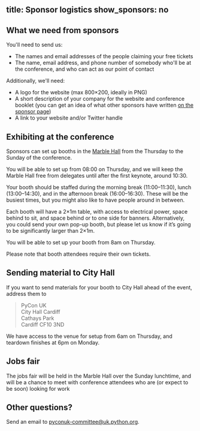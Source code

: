 title: Sponsor logistics
show_sponsors: no
---

## What we need from sponsors

You'll need to send us:

*   The names and email addresses of the people claiming your free tickets
*   The name, email address, and phone number of somebody who'll be at the conference, and who can act as our point of contact

Additionally, we'll need:

*   A logo for the website (max 800×200, ideally in PNG)
*   A short description of your company for the website and conference booklet (you can get an idea of what other sponsors have written [on the sponsor page](/sponsors/))
*   A link to your website and/or Twitter handle

## Exhibiting at the conference

Sponsors can set up booths in the [Marble Hall](http://www.cardiffcityhall.com/rooms/marble-hall) from the Thursday to the Sunday of the conference.

You will be able to set up from 08:00 on Thursday, and we will keep the Marble Hall free from delegates until after the first keynote, around 10:30.

Your booth should be staffed during the morning break (11:00&ndash;11:30), lunch (13:00&ndash;14:30), and in the afternoon break (16:00&ndash;16:30).
These will be the busiest times, but you might also like to have people around in between.

Each booth will have a 2×1m table, with access to electrical power, space behind to sit, and space behind or to one side for banners.
Alternatively, you could send your own pop-up booth, but please let us know if it’s going to be significantly larger than 2×1m.

You will be able to set up your booth from 8am on Thursday.

Please note that booth attendees require their own tickets.

## Sending material to City Hall

If you want to send materials for your booth to City Hall ahead of the event, address them to

> PyCon UK <br/>
> City Hall Cardiff <br/>
> Cathays Park <br/>
> Cardiff CF10 3ND

We have access to the venue for setup from 6am on Thursday, and teardown finishes at 6pm on Monday.

## Jobs fair

The jobs fair will be held in the Marble Hall over the Sunday lunchtime, and will be a chance to meet with conference attendees who are (or expect to be soon) looking for work

## Other questions?

Send an email to <nobr>pyconuk-committee@uk.python.org</nobr>.
